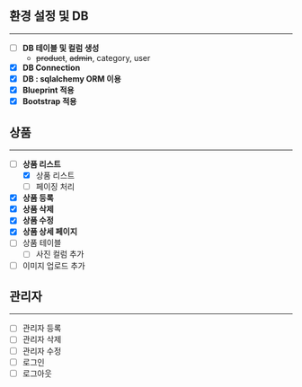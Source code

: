 ## 환경 설정 및 DB

---

- [ ]  **DB 테이블 및 컬럼 생성**
    - ~~product~~, ~~admin~~, category, user
- [x]  **DB Connection**
- [x]  **DB : sqlalchemy ORM 이용**
- [x]  **Blueprint 적용**
- [x]  **Bootstrap 적용**

## 상품

---

- [ ]  **상품 리스트**
    - [x]  상품 리스트
    - [ ]  페이징 처리
- [x]  **상품 등록**
- [x]  **상품 삭제**
- [x]  **상품 수정**
- [x]  **상품 상세 페이지**
- [ ]  상품 테이블
    - [ ]  사진 컬럼 추가
- [ ]  이미지 업로드 추가

## 관리자

---

- [ ]  관리자 등록
- [ ]  관리자 삭제
- [ ]  관리자 수정
- [ ]  로그인
- [ ]  로그아웃
